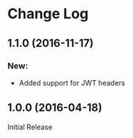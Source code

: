 # Change Log

## 1.1.0 (2016-11-17)

### New:

* Added support for JWT headers

## 1.0.0 (2016-04-18)

Initial Release

